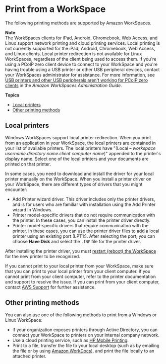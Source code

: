 # Print from a WorkSpace<a name="printing"></a>

The following printing methods are supported by Amazon WorkSpaces\.

**Note**  
The WorkSpaces clients for iPad, Android, Chromebook, Web Access, and Linux support network printing and cloud printing services\. Local printing is not currently supported for the iPad, Android, Chromebook, Web Access, and Linux clients\.
Local printer redirection is not available for Linux WorkSpaces, regardless of the client being used to access them\.
If you're using a PCoIP zero client device to connect to your WorkSpace and you're having trouble using a USB printer or other USB peripheral devices, contact your WorkSpaces administrator for assistance\. For more information, see [ USB printers and other USB peripherals aren't working for PCoIP zero clients](https://docs.aws.amazon.com/workspaces/latest/adminguide/amazon-workspaces-troubleshooting.html#pcoip_zero_client_usb) in the *Amazon WorkSpaces Administration Guide*\.

**Topics**
+ [Local printers](#local_printers)
+ [Other printing methods](#other_printing)

## Local printers<a name="local_printers"></a>

Windows WorkSpaces support local printer redirection\. When you print from an application in your WorkSpace, the local printers are contained in your list of available printers\. The local printers have "\(Local – *workspace username*\.*directory name*\.*client computer name*\)" appended to the printer's display name\. Select one of the local printers and your documents are printed on that printer\.

In some cases, you need to download and install the driver for your local printer manually on the WorkSpace\. When you install a printer driver on your WorkSpace, there are different types of drivers that you might encounter:
+ Add Printer wizard driver\. This driver includes only the printer drivers, and is for users who are familiar with installation using the Add Printer wizard in Windows\.
+ Printer model\-specific drivers that do not require communication with the printer\. In these cases, you can install the printer driver directly\.
+ Printer model\-specific drivers that require communication with the printer\. In these cases, you can use the printer driver files to add a local printer using an existing port \(LPT1:\)\. After selecting the port, you can choose **Have Disk** and select the `.INF` file for the printer driver\.

After installing the printer driver, you must [ restart \(reboot\) the WorkSpace](manage_workspace_client.md#client-restart-workspace) for the new printer to be recognized\.

If you cannot print to your local printer from your WorkSpace, make sure that you can print to your local printer from your client computer\. If you cannot print from your client computer, refer to the printer documentation and support to resolve the issue\. If you can print from your client computer, contact [AWS Support](https://console.aws.amazon.com/support/home#/) for further assistance\.

## Other printing methods<a name="other_printing"></a>

You can also use one of the following methods to print from a Windows or Linux WorkSpace:
+ If your organization exposes printers through Active Directory, you can connect your WorkSpace to printers on your internal company network\.
+ Use a cloud printing service, such as [HP Mobile Printing](https://www8.hp.com/us/en/printers/mobility/overview.html)\.
+ Print to a file, transfer the file to your local desktop \(such as by emailing the file or by using [Amazon WorkDocs](workspaces-user-getting-started.md#workdocs-integration)\), and print the file locally to an attached printer\.